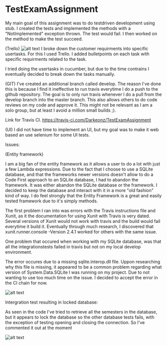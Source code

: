 # TestExamAssignment

My main goal of this assignment was to do testdriven development using stub. I created the tests and implemented the methods with a "NotImplemented" exception thrown. The test would fail. I then worked on the method to make the test succeed. 

(Trello)
![alt text](https://i.gyazo.com/4bd46d5564a7ad0c1f6fc6f845df7012.png)
I broke down the customer requirments into specific usertasks. For this I used Trello. I added bulletpoints on each task with specific requirments related to the task. 

I tried doing the usertasks in cucumber, but due to the time contrains I eventually decided to break down the tasks manually.


(GIT)
I've created an additional branch called develop. The reason I've done this is because I find it ineffective to run travis everytime I do a push to the github repository. The goal is to only run travis whenever I do a pull from the develop branch into the master branch. This also allows others to do code reviews on my code and approve it. This might not be relevant as I am a solo group, but at least I avoid a million small builds ;).

Link for Travis CI.
https://travis-ci.com/Darkeonz/TestExamAssignment

(UI)
I did not have time to implement an UI, but my goal was to make it web based an use selenium for some UI tests.


Issues:

(Entity framework)

I am a big fan of the entity framework as it allows a user to do a lot with just a few Lambda expressions. Due to the fact that I choose to use a SQLite database, and that the frameworks newer versions doesn't allow to do a Code First approach to an SQLite database, I had to abandon the framework. It was either abandon the SQLite database or the framework. I decided to keep the database and interact with it in a more "old fashion" kind of way. I do feel strongly that the Entity Framework is a great and easily tested framework due to it's simply methods.  

The first problem I ran into was errors with the Travis instructions file and Xunit, as it the documentation for using Xunit with Travis is very dated. Several versions of Xunit would not work with travis and the build would fail everytime it build it. Eventually through much research, I discovered that xunit.runner.console -Version 2.4.1 worked for others with the same issue. 

One problem that occured when working with my SQLite database, was that all the integrationstests failed in travis but not on my local develop environment. 

The error occures due to a missing sqlite.interop.dll file. Uppon researching why this file is missing, it appeared to be a common problem regarding what version of System.Data.SQLite I was running on my project. Due to not wanting to use too much time on the issue. I decided to accept the error in the CI chain for now. 

![alt text](https://i.gyazo.com/7111fac890d7f69abe6e2b8df1c9fc77.png)

Intergration test resulting in locked database:

As seen in the code I've tried to retrieve all the semesters in the database, but it appears to lock the database so the other database tests fails, with the exception of testing opening and closing the connection. So I've commented it out at the moment

![alt text](https://i.gyazo.com/0b292e9b2f33651f2d06fd60a6d13a09.png)


